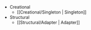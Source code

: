 - Creational
	- [[Creational/Singleton | Singleton]]
- Structural
	- [[Structural/Adapter | Adapter]]